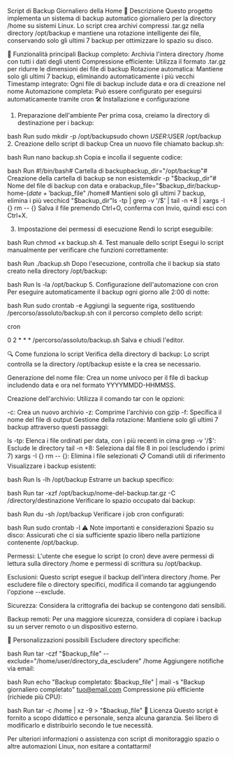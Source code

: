 Script di Backup Giornaliero della Home
📄 Descrizione
Questo progetto implementa un sistema di backup automatico giornaliero per la directory /home su sistemi Linux. Lo script crea archivi compressi .tar.gz nella directory /opt/backup e mantiene una rotazione intelligente dei file, conservando solo gli ultimi 7 backup per ottimizzare lo spazio su disco.

🎯 Funzionalità principali
Backup completo: Archivia l'intera directory /home con tutti i dati degli utenti
Compressione efficiente: Utilizza il formato .tar.gz per ridurre le dimensioni dei file di backup
Rotazione automatica: Mantiene solo gli ultimi 7 backup, eliminando automaticamente i più vecchi
Timestamp integrato: Ogni file di backup include data e ora di creazione nel nome
Automazione completa: Può essere configurato per eseguirsi automaticamente tramite cron
🛠️ Installazione e configurazione
1. Preparazione dell'ambiente
Per prima cosa, creiamo la directory di destinazione per i backup:

bash
Run
sudo mkdir -p /opt/backupsudo chown $USER:$USER /opt/backup
2. Creazione dello script di backup
Crea un nuovo file chiamato backup.sh:

bash
Run
nano backup.sh
Copia e incolla il seguente codice:

bash
Run
#!/bin/bash# Cartella di backupbackup_dir="/opt/backup"# Creazione della cartella di backup se non esistemkdir -p "$backup_dir"# Nome del file di backup con data e orabackup_file="$backup_dir/backup-home-$(date +'%Y%m%d-%H%M%S').tar.gz"# Creazione del backup compresso della /hometar -czf "$backup_file" /home# Mantieni solo gli ultimi 7 backup, elimina i più vecchicd "$backup_dir"ls -tp | grep -v '/$' | tail -n +8 | xargs -I {} rm -- {}
Salva il file premendo Ctrl+O, conferma con Invio, quindi esci con Ctrl+X.

3. Impostazione dei permessi di esecuzione
Rendi lo script eseguibile:

bash
Run
chmod +x backup.sh
4. Test manuale dello script
Esegui lo script manualmente per verificare che funzioni correttamente:

bash
Run
./backup.sh
Dopo l'esecuzione, controlla che il backup sia stato creato nella directory /opt/backup:

bash
Run
ls -la /opt/backup
5. Configurazione dell'automazione con cron
Per eseguire automaticamente il backup ogni giorno alle 2:00 di notte:

bash
Run
sudo crontab -e
Aggiungi la seguente riga, sostituendo /percorso/assoluto/backup.sh con il percorso completo dello script:

cron

0 2 * * * /percorso/assoluto/backup.sh
Salva e chiudi l'editor.

🔍 Come funziona lo script
Verifica della directory di backup: Lo script controlla se la directory /opt/backup esiste e la crea se necessario.

Generazione del nome file: Crea un nome univoco per il file di backup includendo data e ora nel formato YYYYMMDD-HHMMSS.

Creazione dell'archivio: Utilizza il comando tar con le opzioni:

-c: Crea un nuovo archivio
-z: Comprime l'archivio con gzip
-f: Specifica il nome del file di output
Gestione della rotazione: Mantiene solo gli ultimi 7 backup attraverso questi passaggi:

ls -tp: Elenca i file ordinati per data, con i più recenti in cima
grep -v '/$': Esclude le directory
tail -n +8: Seleziona dal file 8 in poi (escludendo i primi 7)
xargs -I {} rm -- {}: Elimina i file selezionati
📋 Comandi utili di riferimento
Visualizzare i backup esistenti:

bash
Run
ls -lh /opt/backup
Estrarre un backup specifico:

bash
Run
tar -xzf /opt/backup/nome-del-backup.tar.gz -C /directory/destinazione
Verificare lo spazio occupato dai backup:

bash
Run
du -sh /opt/backup
Verificare i job cron configurati:

bash
Run
sudo crontab -l
⚠️ Note importanti e considerazioni
Spazio su disco: Assicurati che ci sia sufficiente spazio libero nella partizione contenente /opt/backup.

Permessi: L'utente che esegue lo script (o cron) deve avere permessi di lettura sulla directory /home e permessi di scrittura su /opt/backup.

Esclusioni: Questo script esegue il backup dell'intera directory /home. Per escludere file o directory specifici, modifica il comando tar aggiungendo l'opzione --exclude.

Sicurezza: Considera la crittografia dei backup se contengono dati sensibili.

Backup remoti: Per una maggiore sicurezza, considera di copiare i backup su un server remoto o un dispositivo esterno.

🔄 Personalizzazioni possibili
Escludere directory specifiche:

bash
Run
tar -czf "$backup_file" --exclude="/home/user/directory_da_escludere" /home
Aggiungere notifiche via email:

bash
Run
echo "Backup completato: $backup_file" | mail -s "Backup giornaliero completato" tuo@email.com
Compressione più efficiente (richiede più CPU):

bash
Run
tar -c /home | xz -9 > "$backup_file"
📜 Licenza
Questo script è fornito a scopo didattico e personale, senza alcuna garanzia. Sei libero di modificarlo e distribuirlo secondo le tue necessità.

Per ulteriori informazioni o assistenza con script di monitoraggio spazio o altre automazioni Linux, non esitare a contattarmi!
